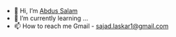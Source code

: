 - 👋 Hi, I’m [Abdus Salam](https://github.com/Sajad-Lx)
- 🌱 I’m currently learning ...
- 📫 How to reach me Gmail - sajad.laskar1@gmail.com
<!-- -    [Portfolio incomplete](https://sajad-lx.github.io/Sajad-Lx/)
-    [Portfolio 2 incomplete](https://sajad-lx.github.io/Sajad-Lx/index-temp.html) -->
<!--- 👀 I’m interested in Programming (not any specifie) --->

<!---
Sajad-Lx/Sajad-Lx is a ✨ special ✨ repository because its `README.md` (this file) appears on your GitHub profile.
You can click the Preview link to take a look at your changes.
--->
